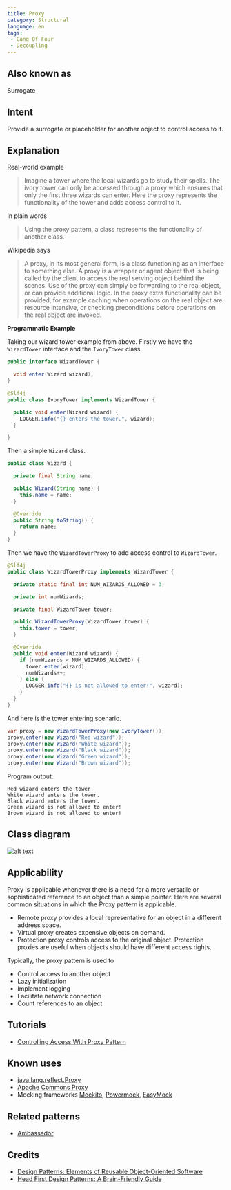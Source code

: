 ```yaml
---
title: Proxy
category: Structural
language: en
tags:
 - Gang Of Four
 - Decoupling
---
```


## Also known as

Surrogate

## Intent

Provide a surrogate or placeholder for another object to control access to it.

## Explanation

Real-world example

> Imagine a tower where the local wizards go to study their spells. The ivory tower can only be 
> accessed through a proxy which ensures that only the first three wizards can enter. Here the proxy 
> represents the functionality of the tower and adds access control to it.

In plain words

> Using the proxy pattern, a class represents the functionality of another class.

Wikipedia says

> A proxy, in its most general form, is a class functioning as an interface to something else. 
> A proxy is a wrapper or agent object that is being called by the client to access the real serving 
> object behind the scenes. Use of the proxy can simply be forwarding to the real object, or can 
> provide additional logic. In the proxy extra functionality can be provided, for example caching 
> when operations on the real object are resource intensive, or checking preconditions before 
> operations on the real object are invoked.

**Programmatic Example**

Taking our wizard tower example from above. Firstly we have the `WizardTower` interface and the 
`IvoryTower` class.

```java
public interface WizardTower {

  void enter(Wizard wizard);
}

@Slf4j
public class IvoryTower implements WizardTower {

  public void enter(Wizard wizard) {
    LOGGER.info("{} enters the tower.", wizard);
  }

}
```

Then a simple `Wizard` class.

```java
public class Wizard {

  private final String name;

  public Wizard(String name) {
    this.name = name;
  }

  @Override
  public String toString() {
    return name;
  }
}
```

Then we have the `WizardTowerProxy` to add access control to `WizardTower`.

```java
@Slf4j
public class WizardTowerProxy implements WizardTower {

  private static final int NUM_WIZARDS_ALLOWED = 3;

  private int numWizards;

  private final WizardTower tower;

  public WizardTowerProxy(WizardTower tower) {
    this.tower = tower;
  }

  @Override
  public void enter(Wizard wizard) {
    if (numWizards < NUM_WIZARDS_ALLOWED) {
      tower.enter(wizard);
      numWizards++;
    } else {
      LOGGER.info("{} is not allowed to enter!", wizard);
    }
  }
}
```

And here is the tower entering scenario.

```java
var proxy = new WizardTowerProxy(new IvoryTower());
proxy.enter(new Wizard("Red wizard"));
proxy.enter(new Wizard("White wizard"));
proxy.enter(new Wizard("Black wizard"));
proxy.enter(new Wizard("Green wizard"));
proxy.enter(new Wizard("Brown wizard"));
```

Program output:

```
Red wizard enters the tower.
White wizard enters the tower.
Black wizard enters the tower.
Green wizard is not allowed to enter!
Brown wizard is not allowed to enter!
```

## Class diagram

![alt text](./etc/proxy.urm.png "Proxy pattern class diagram")

## Applicability

Proxy is applicable whenever there is a need for a more versatile or sophisticated reference to an 
object than a simple pointer. Here are several common situations in which the Proxy pattern is 
applicable.

* Remote proxy provides a local representative for an object in a different address space.
* Virtual proxy creates expensive objects on demand.
* Protection proxy controls access to the original object. Protection proxies are useful when 
objects should have different access rights.

Typically, the proxy pattern is used to

* Control access to another object
* Lazy initialization
* Implement logging
* Facilitate network connection
* Count references to an object

## Tutorials

* [Controlling Access With Proxy Pattern](http://java-design-patterns.com/blog/controlling-access-with-proxy-pattern/)

## Known uses

* [java.lang.reflect.Proxy](http://docs.oracle.com/javase/8/docs/api/java/lang/reflect/Proxy.html)
* [Apache Commons Proxy](https://commons.apache.org/proper/commons-proxy/)
* Mocking frameworks [Mockito](https://site.mockito.org/), 
[Powermock](https://powermock.github.io/), [EasyMock](https://easymock.org/)

## Related patterns

* [Ambassador](https://java-design-patterns.com/patterns/ambassador/)

## Credits

* [Design Patterns: Elements of Reusable Object-Oriented Software](https://www.amazon.com/gp/product/0201633612/ref=as_li_tl?ie=UTF8&camp=1789&creative=9325&creativeASIN=0201633612&linkCode=as2&tag=javadesignpat-20&linkId=675d49790ce11db99d90bde47f1aeb59)
* [Head First Design Patterns: A Brain-Friendly Guide](https://www.amazon.com/gp/product/0596007124/ref=as_li_tl?ie=UTF8&camp=1789&creative=9325&creativeASIN=0596007124&linkCode=as2&tag=javadesignpat-20&linkId=6b8b6eea86021af6c8e3cd3fc382cb5b)
